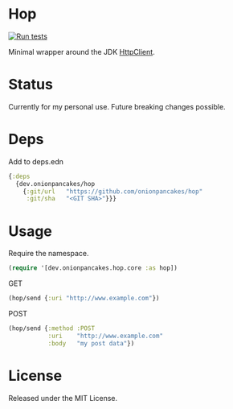 # Hop

[![Run tests](https://github.com/onionpancakes/hop/actions/workflows/run_tests.yml/badge.svg)](https://github.com/onionpancakes/hop/actions/workflows/run_tests.yml)

Minimal wrapper around the JDK [HttpClient](https://docs.oracle.com/en/java/javase/11/docs/api/java.net.http/java/net/http/package-summary.html).

# Status

Currently for my personal use. Future breaking changes possible.

# Deps

Add to deps.edn

```clojure
{:deps
  {dev.onionpancakes/hop
    {:git/url   "https://github.com/onionpancakes/hop"
     :git/sha   "<GIT SHA>"}}}
```

# Usage

Require the namespace.

```clojure
(require '[dev.onionpancakes.hop.core :as hop])
```

GET

```clojure
(hop/send {:uri "http://www.example.com"})
```

POST

```clojure
(hop/send {:method :POST
           :uri    "http://www.example.com"
           :body   "my post data"})
```

# License

Released under the MIT License.